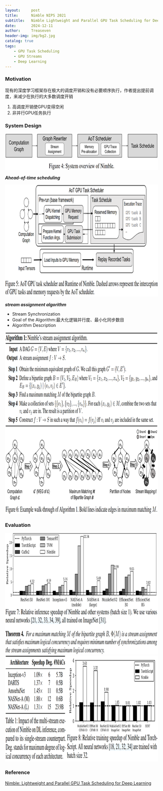 ```yaml
---
layout:     post
title:      Nimble NIPS 2021
subtitle:   Nimble Lightweight and Parallel GPU Task Scheduling for Deep Learning
date:       2024-12-11
author:     Treaseven
header-img: img/bg2.jpg
catalog: true
tags:
    - GPU Task Scheduling
    - GPU Streams
    - Deep Learning
---
```


### Motivation
现有的深度学习框架存在极大的调度开销和没有必要顺序执行，作者提出提前调度，来减少在执行的大多数调度开销
1. 高调度开销使GPU变得空闲
2. 非并行GPU任务执行


### System Design

<img width="800" height="120" src="../img/post-nimble-overview.png"/>

***Ahead-of-time scheduling***


<img width="1000" height="370" src="../img/post-nimble-scheduler.png"/>

***stream assignment algorithm***
- Stream Synchronization
- Goal of the Algorithm:最大化逻辑并行度、最小化同步数目
- Algorithm Description

<img width="1000" height="600" src="../img/post-nimble-example.png"/>

### Evaluation

<img width="1000" height="400" src="../img/post-nimble-inference.png"/>


<img width="1000" height="350" src="../img/post-nimble-training.png"/>


### Reference
[Nimble: Lightweight and Parallel GPU Task Scheduling for Deep Learning](https://proceedings.neurips.cc/paper/2020/file/5f0ad4db43d8723d18169b2e4817a160-Paper.pdf)

